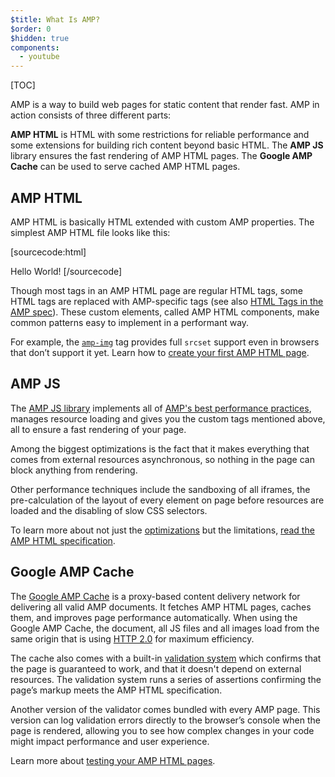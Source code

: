 ```yaml
---
$title: What Is AMP?
$order: 0
$hidden: true
components:
  - youtube
---
```

[TOC]

<amp-youtube
    data-videoid="lBTCB7yLs8Y"
    layout="responsive"
    width="480" height="270">
</amp-youtube>

AMP is a way to build web pages for static content that render fast.
AMP in action consists of three different parts:

**AMP HTML** is HTML with some restrictions for reliable performance
and some extensions for building rich content beyond basic HTML.
The **AMP JS** library ensures the fast rendering of AMP HTML pages.
The **Google AMP Cache** can be used to serve cached AMP HTML pages.

## AMP HTML

AMP HTML is basically HTML extended with custom AMP properties.
The simplest AMP HTML file looks like this:

[sourcecode:html]
<!doctype html>
<html ⚡>
 <head>
   <meta charset="utf-8">
   <link rel="canonical" href="hello-world.html">
   <meta name="viewport" content="width=device-width,minimum-scale=1,initial-scale=1">
   <style amp-boilerplate>body{-webkit-animation:-amp-start 8s steps(1,end) 0s 1 normal both;-moz-animation:-amp-start 8s steps(1,end) 0s 1 normal both;-ms-animation:-amp-start 8s steps(1,end) 0s 1 normal both;animation:-amp-start 8s steps(1,end) 0s 1 normal both}@-webkit-keyframes -amp-start{from{visibility:hidden}to{visibility:visible}}@-moz-keyframes -amp-start{from{visibility:hidden}to{visibility:visible}}@-ms-keyframes -amp-start{from{visibility:hidden}to{visibility:visible}}@-o-keyframes -amp-start{from{visibility:hidden}to{visibility:visible}}@keyframes -amp-start{from{visibility:hidden}to{visibility:visible}}</style><noscript><style amp-boilerplate>body{-webkit-animation:none;-moz-animation:none;-ms-animation:none;animation:none}</style></noscript>
   <script async src="https://cdn.ampproject.org/v0.js"></script>
 </head>
 <body>Hello World!</body>
</html>
[/sourcecode]

Though most tags in an AMP HTML page are regular HTML tags,
some HTML tags are replaced with AMP-specific tags (see also
[HTML Tags in the AMP spec](https://github.com/ampproject/amphtml/blob/master/spec/amp-html-format.md)).
These custom elements, called AMP HTML components,
make common patterns easy to implement in a performant way.

For example, the [`amp-img`](/docs/reference/amp-img.html) tag
provides full `srcset` support even in browsers that don’t support it yet.
Learn how to [create your first AMP HTML page](/docs/get_started/general/create.html).

## AMP JS

The [AMP JS library](https://github.com/ampproject/amphtml/tree/master/src) implements
all of [AMP's best performance practices](/docs/get_started/technical_overview.html),
manages resource loading and gives you the custom tags mentioned above,
all to ensure a fast rendering of your page.

Among the biggest optimizations is the fact that it makes everything that comes from external resources asynchronous, so nothing in the page can block anything from rendering.

Other performance techniques include the sandboxing of all iframes, the pre-calculation of the layout of every element on page before resources are loaded and the disabling of slow CSS selectors.

To learn more about not just the [optimizations](/docs/get_started/technical_overview.html) but the limitations, [read the AMP HTML specification](https://github.com/ampproject/amphtml/blob/master/spec/amp-html-format.md).

## Google AMP Cache

The [Google AMP Cache](https://developers.google.com/amp/cache/) is a proxy-based content delivery network
for delivering all valid AMP documents.
It fetches AMP HTML pages, caches them, and improves page performance automatically.
When using the Google AMP Cache, the document, all JS files and all images load
from the same origin that is using
[HTTP 2.0](https://http2.github.io/) for maximum efficiency.

The cache also comes with a built-in
[validation system](https://github.com/ampproject/amphtml/tree/master/validator)
which confirms that the page is guaranteed to work,
and that it doesn't depend on external resources.
The validation system runs a series of assertions
confirming the page’s markup meets the AMP HTML specification.

Another version of the validator comes bundled with every AMP page. This version can log validation errors directly to the browser’s console when the page is rendered,
allowing you to see how complex changes in your code
might impact performance and user experience.

Learn more about [testing your AMP HTML pages](/docs/guides/validate.html).
